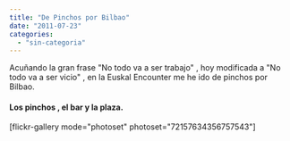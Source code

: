 ```yaml
---
title: "De Pinchos por Bilbao"
date: "2011-07-23"
categories: 
  - "sin-categoria"
---
```


Acuñando la gran frase "No todo va a ser trabajo" , hoy modificada a "No todo va a ser vicio" , en la Euskal Encounter me he ido de pinchos por Bilbao.

#### **Los pinchos , el bar y la plaza.**

\[flickr-gallery mode="photoset" photoset="72157634356757543"\]
